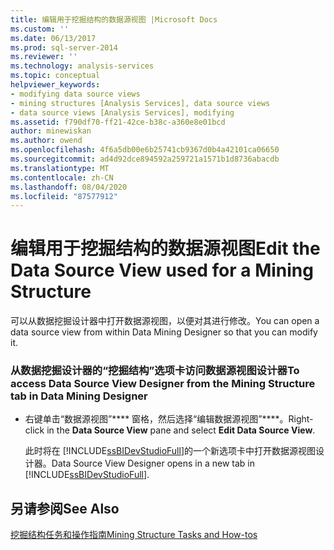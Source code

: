 ```yaml
---
title: 编辑用于挖掘结构的数据源视图 |Microsoft Docs
ms.custom: ''
ms.date: 06/13/2017
ms.prod: sql-server-2014
ms.reviewer: ''
ms.technology: analysis-services
ms.topic: conceptual
helpviewer_keywords:
- modifying data source views
- mining structures [Analysis Services], data source views
- data source views [Analysis Services], modifying
ms.assetid: f790df70-ff21-42ce-b38c-a360e8e01bcd
author: minewiskan
ms.author: owend
ms.openlocfilehash: 4f6a5db00e6b25741cb9367d0b4a42101ca06650
ms.sourcegitcommit: ad4d92dce894592a259721a1571b1d8736abacdb
ms.translationtype: MT
ms.contentlocale: zh-CN
ms.lasthandoff: 08/04/2020
ms.locfileid: "87577912"
---
```

# <a name="edit-the-data-source-view-used-for-a-mining-structure"></a><span data-ttu-id="b7e97-102">编辑用于挖掘结构的数据源视图</span><span class="sxs-lookup"><span data-stu-id="b7e97-102">Edit the Data Source View used for a Mining Structure</span></span>
  <span data-ttu-id="b7e97-103">可以从数据挖掘设计器中打开数据源视图，以便对其进行修改。</span><span class="sxs-lookup"><span data-stu-id="b7e97-103">You can open a data source view from within Data Mining Designer so that you can modify it.</span></span>  
  
### <a name="to-access-data-source-view-designer-from-the-mining-structure-tab-in-data-mining-designer"></a><span data-ttu-id="b7e97-104">从数据挖掘设计器的“挖掘结构”选项卡访问数据源视图设计器</span><span class="sxs-lookup"><span data-stu-id="b7e97-104">To access Data Source View Designer from the Mining Structure tab in Data Mining Designer</span></span>  
  
-   <span data-ttu-id="b7e97-105">右键单击“数据源视图”\*\*\*\* 窗格，然后选择“编辑数据源视图”\*\*\*\*。</span><span class="sxs-lookup"><span data-stu-id="b7e97-105">Right-click in the **Data Source View** pane and select **Edit Data Source View**.</span></span>  
  
     <span data-ttu-id="b7e97-106">此时将在 [!INCLUDE[ssBIDevStudioFull](../../includes/ssbidevstudiofull-md.md)]的一个新选项卡中打开数据源视图设计器。</span><span class="sxs-lookup"><span data-stu-id="b7e97-106">Data Source View Designer opens in a new tab in [!INCLUDE[ssBIDevStudioFull](../../includes/ssbidevstudiofull-md.md)].</span></span>  
  
## <a name="see-also"></a><span data-ttu-id="b7e97-107">另请参阅</span><span class="sxs-lookup"><span data-stu-id="b7e97-107">See Also</span></span>  
 [<span data-ttu-id="b7e97-108">挖掘结构任务和操作指南</span><span class="sxs-lookup"><span data-stu-id="b7e97-108">Mining Structure Tasks and How-tos</span></span>](mining-structure-tasks-and-how-tos.md)  
  
  
